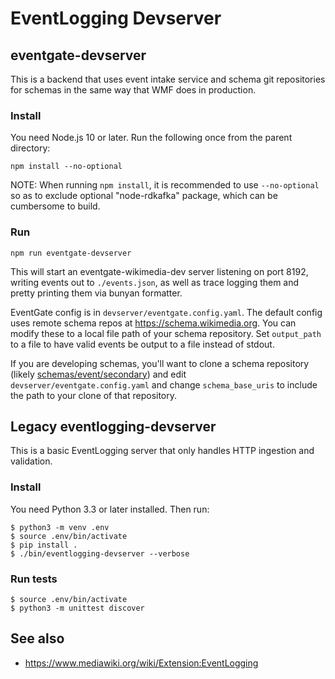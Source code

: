 # EventLogging Devserver

## eventgate-devserver

This is a backend that uses event intake service and schema git repositories for schemas in the same way that WMF does in production.

### Install

You need Node.js 10 or later. Run the following once from the parent directory:

```
npm install --no-optional
```

NOTE: When running `npm install`, it is recommended to use `--no-optional` so as to
exclude optional "node-rdkafka" package, which can be cumbersome to build.

### Run

```
npm run eventgate-devserver
```

This will start an eventgate-wikimedia-dev server listening on
port 8192, writing events out to `./events.json`, as well as trace logging
them and pretty printing them via bunyan formatter.

EventGate config is in `devserver/eventgate.config.yaml`.
The default config uses remote schema repos at https://schema.wikimedia.org.
You can modify these to a local file path of your schema repository.
Set `output_path` to a file to have valid events be output to a file instead
of stdout.

If you are developing schemas, you'll want to clone a schema repository
(likely [schemas/event/secondary](https://gerrit.wikimedia.org/g/schemas/event/secondary/+/refs/heads/master)) and edit `devserver/eventgate.config.yaml`
and change `schema_base_uris` to include the path to your clone of that repository.

## Legacy eventlogging-devserver

This is a basic EventLogging server that only handles HTTP ingestion and validation.

### Install

You need Python 3.3 or later installed. Then run:

    $ python3 -m venv .env
    $ source .env/bin/activate
    $ pip install .
    $ ./bin/eventlogging-devserver --verbose

### Run tests

    $ source .env/bin/activate
    $ python3 -m unittest discover

## See also

* <https://www.mediawiki.org/wiki/Extension:EventLogging>
